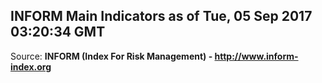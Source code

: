 ## INFORM Main Indicators as of Tue, 05 Sep 2017 03:20:34 GMT

Source: **INFORM (Index For Risk Management) - http://www.inform-index.org**